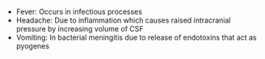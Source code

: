 - Fever: Occurs in infectious processes
- Headache: Due to inflammation which causes raised intracranial pressure by increasing volume of CSF
- Vomiting: In bacterial meningitis due to release of endotoxins that act as pyogenes